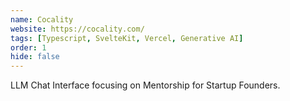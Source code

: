 ```yaml
---
name: Cocality
website: https://cocality.com/
tags: [Typescript, SvelteKit, Vercel, Generative AI]
order: 1
hide: false
---
```

LLM Chat Interface focusing on Mentorship for Startup Founders. 